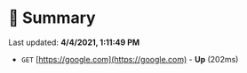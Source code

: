 # 📖 Summary
Last updated: **4/4/2021, 1:11:49 PM**

- `GET` [https://google.com](https://google.com) - **Up** (202ms)
